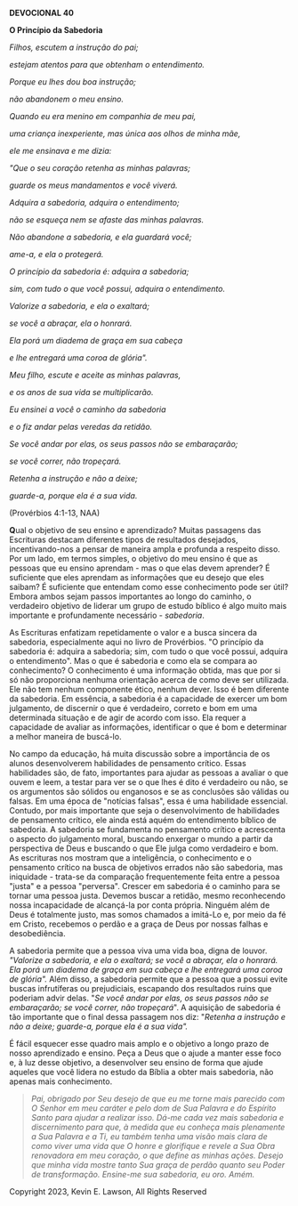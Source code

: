 **DEVOCIONAL 40**

**O Princípio da Sabedoria**

*Filhos, escutem a instrução do pai;*

*estejam atentos para que obtenham o entendimento.*

*Porque eu lhes dou boa instrução;*

*não abandonem o meu ensino.*

*Quando eu era menino em companhia de meu pai,*

*uma criança inexperiente, mas única aos olhos de minha mãe,*

*ele me ensinava e me dizia:*

*"Que o seu coração retenha as minhas palavras;*

*guarde os meus mandamentos e você viverá.*

*Adquira a sabedoria, adquira o entendimento;*

*não se esqueça nem se afaste das minhas palavras.*

*Não abandone a sabedoria, e ela guardará você;*

*ame-a, e ela o protegerá.*

*O princípio da sabedoria é: adquira a sabedoria;*

*sim, com tudo o que você possui, adquira o entendimento.*

*Valorize a sabedoria, e ela o exaltará;*

*se você a abraçar, ela o honrará.*

*Ela porá um diadema de graça em sua cabeça*

*e lhe entregará uma coroa de glória".*

*Meu filho, escute e aceite as minhas palavras,*

*e os anos de sua vida se multiplicarão.*

*Eu ensinei a você o caminho da sabedoria*

*e o fiz andar pelas veredas da retidão.*

*Se você andar por elas, os seus passos não se embaraçarão;*

*se você correr, não tropeçará.*

*Retenha a instrução e não a deixe;*

*guarde-a, porque ela é a sua vida.*

(Provérbios 4:1-13, NAA)

**Q**ual o objetivo de seu ensino e aprendizado? Muitas passagens das
Escrituras destacam diferentes tipos de resultados desejados,
incentivando-nos a pensar de maneira ampla e profunda a respeito disso.
Por um lado, em termos simples, o objetivo do meu ensino é que as
pessoas que eu ensino aprendam - mas o que elas devem aprender? É
suficiente que eles aprendam as informações que eu desejo que eles
saibam? É suficiente que entendam como esse conhecimento pode ser útil?
Embora ambos sejam passos importantes ao longo do caminho, o verdadeiro
objetivo de liderar um grupo de estudo bíblico é algo muito mais
importante e profundamente necessário - *sabedoria*.

As Escrituras enfatizam repetidamente o valor e a busca sincera da
sabedoria, especialmente aqui no livro de Provérbios. "O princípio da
sabedoria é: adquira a sabedoria; sim, com tudo o que você possui,
adquira o entendimento". Mas o que é sabedoria e como ela se compara ao
conhecimento? O conhecimento é uma informação obtida, mas que por si só
não proporciona nenhuma orientação acerca de como deve ser utilizada.
Ele não tem nenhum componente ético, nenhum dever. Isso é bem diferente
da sabedoria. Em essência, a sabedoria é a capacidade de exercer um bom
julgamento, de discernir o que é verdadeiro, correto e bom em uma
determinada situação e de agir de acordo com isso. Ela requer a
capacidade de avaliar as informações, identificar o que é bom e
determinar a melhor maneira de buscá-lo.

No campo da educação, há muita discussão sobre a importância de os
alunos desenvolverem habilidades de pensamento crítico. Essas
habilidades são, de fato, importantes para ajudar as pessoas a avaliar o
que ouvem e leem, a testar para ver se o que lhes é dito é verdadeiro ou
não, se os argumentos são sólidos ou enganosos e se as conclusões são
válidas ou falsas. Em uma época de "notícias falsas", essa é uma
habilidade essencial. Contudo, por mais importante que seja o
desenvolvimento de habilidades de pensamento crítico, ele ainda está
aquém do entendimento bíblico de sabedoria. A sabedoria se fundamenta no
pensamento crítico e acrescenta o aspecto do julgamento moral, buscando
enxergar o mundo a partir da perspectiva de Deus e buscando o que Ele
julga como verdadeiro e bom. As escrituras nos mostram que a
inteligência, o conhecimento e o pensamento crítico na busca de
objetivos errados não são sabedoria, mas iniquidade - trata-se da
comparação frequentemente feita entre a pessoa "justa" e a pessoa
"perversa". Crescer em sabedoria é o caminho para se tornar uma pessoa
justa. Devemos buscar a retidão, mesmo reconhecendo nossa incapacidade
de alcançá-la por conta própria. Ninguém além de Deus é totalmente
justo, mas somos chamados a imitá-Lo e, por meio da fé em Cristo,
recebemos o perdão e a graça de Deus por nossas falhas e desobediência.

A sabedoria permite que a pessoa viva uma vida boa, digna de louvor.
*"Valorize a sabedoria, e ela o exaltará; se você a abraçar, ela o
honrará. Ela porá um diadema de graça em sua cabeça e lhe entregará uma
coroa de glória".* Além disso, a sabedoria permite que a pessoa que a
possui evite buscas infrutíferas ou prejudiciais, escapando dos
resultados ruins que poderiam advir delas. "*Se você andar por elas, os
seus passos não se embaraçarão; se você correr, não tropeçará*". A
aquisição de sabedoria é tão importante que o final dessa passagem nos
diz: "*Retenha a instrução e não a deixe; guarde-a, porque ela é a sua
vida".*

É fácil esquecer esse quadro mais amplo e o objetivo a longo prazo de
nosso aprendizado e ensino. Peça a Deus que o ajude a manter esse foco
e, à luz desse objetivo, a desenvolver seu ensino de forma que ajude
aqueles que você lidera no estudo da Bíblia a obter mais sabedoria, não
apenas mais conhecimento.

> *Pai, obrigado por Seu desejo de que eu me torne mais parecido com O
> Senhor em meu caráter e pelo dom de Sua Palavra e do Espírito Santo
> para ajudar a realizar isso. Dá-me cada vez mais sabedoria e
> discernimento para que, à medida que eu conheça mais plenamente a Sua
> Palavra e a Ti, eu também tenha uma visão mais clara de como viver uma
> vida que O honre e glorifique e revele a Sua Obra renovadora em meu
> coração, o que define as minhas ações. Desejo que minha vida mostre
> tanto Sua graça de perdão quanto seu Poder de transformação. Ensine-me
> sua sabedoria, eu oro. Amém.*

Copyright 2023, Kevin E. Lawson, All Rights Reserved
